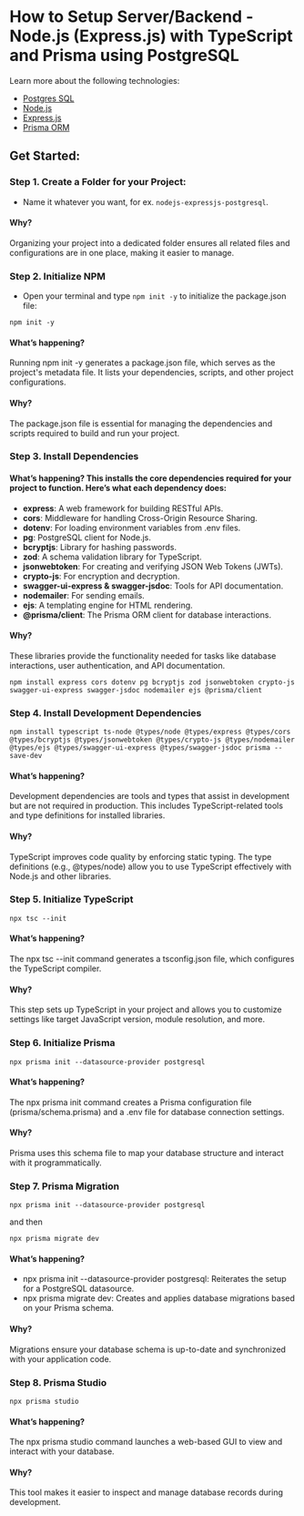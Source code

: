 # How to Setup Server/Backend - Node.js (Express.js) with TypeScript and Prisma using PostgreSQL

Learn more about the following technologies:
- [Postgres SQL](https://www.postgresql.org/docs/current/)
- [Node.js](https://nodejs.org/docs/latest/api/)
- [Express.js](https://expressjs.com/)
- [Prisma ORM](https://www.prisma.io/docs/orm)

## Get Started:

### Step 1. Create a Folder for your Project:
- Name it whatever you want, for ex. `nodejs-expressjs-postgresql`.
#### Why?
Organizing your project into a dedicated folder ensures all related files and configurations are in one place, making it easier to manage.

### Step 2. Initialize NPM
- Open your terminal and type `npm init -y` to initialize the package.json file:
```console
npm init -y
```
#### What’s happening?
Running npm init -y generates a package.json file, which serves as the project's metadata file. It lists your dependencies, scripts, and other project configurations.
#### Why?
The package.json file is essential for managing the dependencies and scripts required to build and run your project.

### Step 3. Install Dependencies
#### What’s happening? This installs the core dependencies required for your project to function. Here’s what each dependency does:
  
- **express**: A web framework for building RESTful APIs.
- **cors**: Middleware for handling Cross-Origin Resource Sharing.
- **dotenv**: For loading environment variables from .env files.
- **pg**: PostgreSQL client for Node.js.
- **bcryptjs**: Library for hashing passwords.
- **zod**: A schema validation library for TypeScript.
- **jsonwebtoken**: For creating and verifying JSON Web Tokens (JWTs).
- **crypto-js**: For encryption and decryption.
- **swagger-ui-express & swagger-jsdoc**: Tools for API documentation.
- **nodemailer**: For sending emails.
- **ejs**: A templating engine for HTML rendering.
- **@prisma/client**: The Prisma ORM client for database interactions.

#### Why?
These libraries provide the functionality needed for tasks like database interactions, user authentication, and API documentation.
```console
npm install express cors dotenv pg bcryptjs zod jsonwebtoken crypto-js swagger-ui-express swagger-jsdoc nodemailer ejs @prisma/client
```

### Step 4. Install Development Dependencies
```console
npm install typescript ts-node @types/node @types/express @types/cors @types/bcryptjs @types/jsonwebtoken @types/crypto-js @types/nodemailer @types/ejs @types/swagger-ui-express @types/swagger-jsdoc prisma --save-dev
```
#### What’s happening?
Development dependencies are tools and types that assist in development but are not required in production. This includes TypeScript-related tools and type definitions for installed libraries.

#### Why?
TypeScript improves code quality by enforcing static typing. The type definitions (e.g., @types/node) allow you to use TypeScript effectively with Node.js and other libraries.

### Step 5. Initialize TypeScript
```console
npx tsc --init
```
#### What’s happening?
The npx tsc --init command generates a tsconfig.json file, which configures the TypeScript compiler.

#### Why?
This step sets up TypeScript in your project and allows you to customize settings like target JavaScript version, module resolution, and more.

### Step 6. Initialize Prisma
```console
npx prisma init --datasource-provider postgresql
```
#### What’s happening?
The npx prisma init command creates a Prisma configuration file (prisma/schema.prisma) and a .env file for database connection settings.

#### Why?
Prisma uses this schema file to map your database structure and interact with it programmatically.

### Step 7. Prisma Migration
```console
npx prisma init --datasource-provider postgresql
```

and then

```console
npx prisma migrate dev
```
#### What’s happening?
- npx prisma init --datasource-provider postgresql: Reiterates the setup for a PostgreSQL datasource.
- npx prisma migrate dev: Creates and applies database migrations based on your Prisma schema.

#### Why?
Migrations ensure your database schema is up-to-date and synchronized with your application code.

### Step 8. Prisma Studio
```console
npx prisma studio
```
#### What’s happening?
The npx prisma studio command launches a web-based GUI to view and interact with your database.

#### Why?
This tool makes it easier to inspect and manage database records during development.
